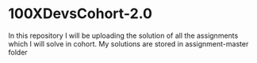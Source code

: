 # 100XDevsCohort-2.0
In this repository I will be uploading the solution of  all the assignments which I will solve in cohort.
My solutions are stored in assignment-master folder

